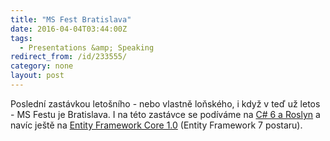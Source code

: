 ```yaml
---
title: "MS Fest Bratislava"
date: 2016-04-04T03:44:00Z
tags:
  - Presentations &amp; Speaking
redirect_from: /id/233555/
category: none
layout: post
---
```

Poslední zastávkou letošního - nebo vlastně loňského, i když v teď už letos - MS Festu je Bratislava. I na této zastávce se podíváme na [C# 6 a Roslyn][1] a navíc ještě na [Entity Framework Core 1.0][1] (Entity Framework 7 postaru). 

[1]: http://www.ms-fest.cz/bratislava/program/sobota

